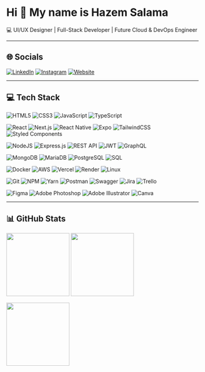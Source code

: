# Hi 👋 My name is Hazem Salama
💻 UI/UX Designer | Full-Stack Developer | Future Cloud & DevOps Engineer  

---

## 🌐 Socials
[![LinkedIn](https://img.shields.io/badge/LinkedIn-%230077B5.svg?logo=linkedin&logoColor=white)](https://www.linkedin.com/in/hazem-salama-290310310/)
[![Instagram](https://img.shields.io/badge/Instagram-%23E4405F.svg?logo=instagram&logoColor=white)](https://instagram.com/thespecialhazem)
[![Website](https://img.shields.io/badge/Website-hazemsalama.dev-FF7A00?style=flat&logo=vercel&logoColor=white)](https://hazemsalama.dev)

---

## 💻 Tech Stack

<!-- Core Web -->
![HTML5](https://img.shields.io/badge/html5-%23E34F26.svg?logo=html5&logoColor=white)
![CSS3](https://img.shields.io/badge/css3-%231572B6.svg?logo=css3&logoColor=white)
![JavaScript](https://img.shields.io/badge/javascript-%23323330.svg?logo=javascript&logoColor=%23F7DF1E)
![TypeScript](https://img.shields.io/badge/typescript-%23007ACC.svg?logo=typescript&logoColor=white)

<!-- Frontend Frameworks -->
![React](https://img.shields.io/badge/react-%2320232a.svg?logo=react&logoColor=%2361DAFB)
![Next.js](https://img.shields.io/badge/Next.js-000000?logo=nextdotjs&logoColor=white)
![React Native](https://img.shields.io/badge/React%20Native-20232A?logo=react&logoColor=61DAFB)
![Expo](https://img.shields.io/badge/Expo-000020?logo=expo&logoColor=white)
![TailwindCSS](https://img.shields.io/badge/tailwindcss-%2338B2AC.svg?logo=tailwind-css&logoColor=white)
![Styled Components](https://img.shields.io/badge/styled--components-DB7093?logo=styledcomponents&logoColor=white)

<!-- Backend -->
![NodeJS](https://img.shields.io/badge/node.js-6DA55F?logo=node.js&logoColor=white)
![Express.js](https://img.shields.io/badge/express.js-%23404d59.svg?logo=express&logoColor=%2361DAFB)
![REST API](https://img.shields.io/badge/REST-02569B?logo=rest&logoColor=white)
![JWT](https://img.shields.io/badge/JWT-black?logo=jsonwebtokens)
![GraphQL](https://img.shields.io/badge/graphql-E10098.svg?logo=graphql&logoColor=white)

<!-- Databases -->
![MongoDB](https://img.shields.io/badge/MongoDB-%234ea94b.svg?logo=mongodb&logoColor=white)
![MariaDB](https://img.shields.io/badge/MariaDB-003545?logo=mariadb&logoColor=white)
![PostgreSQL](https://img.shields.io/badge/PostgreSQL-316192?logo=postgresql&logoColor=white)
![SQL](https://img.shields.io/badge/SQL-003B57?logo=database&logoColor=white)

<!-- DevOps / Cloud -->
![Docker](https://img.shields.io/badge/docker-%230db7ed.svg?logo=docker&logoColor=white)
![AWS](https://img.shields.io/badge/AWS-%23FF9900.svg?logo=amazon-aws&logoColor=white)
![Vercel](https://img.shields.io/badge/Vercel-000000.svg?logo=vercel&logoColor=white)
![Render](https://img.shields.io/badge/Render-46E3B7.svg?logo=render&logoColor=white)
![Linux](https://img.shields.io/badge/Linux-FCC624?logo=linux&logoColor=000)

<!-- Tools -->
![Git](https://img.shields.io/badge/git-%23F05033.svg?logo=git&logoColor=white)
![NPM](https://img.shields.io/badge/NPM-%23CB3837.svg?logo=npm&logoColor=white)
![Yarn](https://img.shields.io/badge/yarn-%232C8EBB.svg?logo=yarn&logoColor=white)
![Postman](https://img.shields.io/badge/Postman-FF6C37?logo=postman&logoColor=white)
![Swagger](https://img.shields.io/badge/Swagger-85EA2D?logo=swagger&logoColor=000)
![Jira](https://img.shields.io/badge/jira-%230A0FFF.svg?logo=jira&logoColor=white)
![Trello](https://img.shields.io/badge/trello-%23026AA7.svg?logo=trello&logoColor=white)

<!-- Design -->
![Figma](https://img.shields.io/badge/figma-%23F24E1E.svg?logo=figma&logoColor=white)
![Adobe Photoshop](https://img.shields.io/badge/adobe%20photoshop-%2331A8FF.svg?logo=adobephotoshop&logoColor=white)
![Adobe Illustrator](https://img.shields.io/badge/adobe%20illustrator-%23FF9A00.svg?logo=adobeillustrator&logoColor=white)
![Canva](https://img.shields.io/badge/Canva-%2300C4CC.svg?logo=Canva&logoColor=white)

---

## 📊 GitHub Stats
<p>
  <img height="165" src="https://github-readme-stats.vercel.app/api?username=Hazem-Salama&show_icons=true&include_all_commits=true&theme=tokyonight" />
  <img height="165" src="https://streak-stats.demolab.com?user=Hazem-Salama&theme=tokyonight" />
</p>

<p>
  <img height="165" src="https://github-readme-stats.vercel.app/api/top-langs/?username=Hazem-Salama&layout=compact&theme=tokyonight" />
</p>
